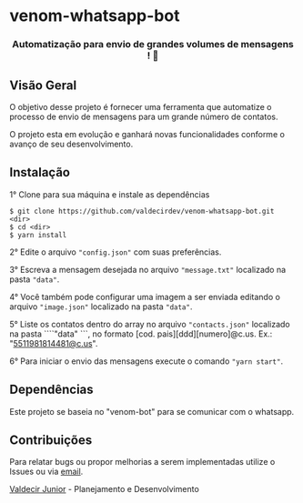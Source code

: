 # venom-whatsapp-bot

<h3 align="center">
Automatização para envio de grandes volumes de mensagens ! 🚀
</h3>

## Visão Geral

O objetivo desse projeto é fornecer uma ferramenta que automatize o processo de envio de mensagens para um grande número de contatos.

O projeto esta em evolução e ganhará novas funcionalidades conforme o avanço de seu desenvolvimento.

## Instalação

1° Clone para sua máquina e instale as dependências

```
$ git clone https://github.com/valdecirdev/venom-whatsapp-bot.git <dir>
$ cd <dir>
$ yarn install
```

2° Edite o arquivo ``` "config.json" ``` com suas preferências.

3° Escreva a mensagem desejada no arquivo ``` "message.txt" ``` localizado na pasta ``` "data" ```.

4° Você também pode configurar uma imagem a ser enviada editando o arquivo ``` "image.json" ``` localizado na pasta ``` "data" ```.

5° Liste os contatos dentro do array no arquivo ``` "contacts.json" ``` localizado na pasta ````"data" ```, no formato [cod. pais][ddd][numero]@c.us. Ex.: "5511981814481@c.us".

6° Para iniciar o envio das mensagens execute o comando ``` "yarn start" ```.


## Dependências

Este projeto se baseia no "venom-bot" para se comunicar com o whatsapp.

## Contribuições

Para relatar bugs ou propor melhorias a serem implementadas utilize o Issues ou via [email](mailto:valdecir.junoir@outlook.com).

[Valdecir Junior](https://github.com/valdecirdev) - Planejamento e Desenvolvimento